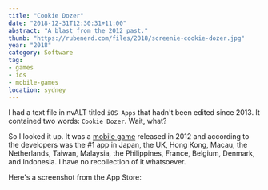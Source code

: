 ```yaml
---
title: "Cookie Dozer"
date: "2018-12-31T12:30:31+11:00"
abstract: "A blast from the 2012 past."
thumb: "https://rubenerd.com/files/2018/screenie-cookie-dozer.jpg"
year: "2018"
category: Software
tag:
- games
- ios
- mobile-games
location: sydney
---
```

I had a text file in nvALT titled `iOS Apps` that hadn't been edited since 2013. It contained two words: `Cookie Dozer`. Wait, what?

So I looked it up. It was a [mobile game] released in 2012 and according to the developers was the #1 app in Japan, the UK, Hong Kong, Macau, the Netherlands, Taiwan, Malaysia, the Philippines, France, Belgium, Denmark, and Indonesia. I have no recollection of it whatsoever.

Here's a screenshot from the App Store:

<p><img src="https://rubenerd.com/files/2018/screenie-cookie-dozer.jpg" alt="" style=" image-rendering:optimizeSpeed; image-rendering:-moz-crisp-edges; image-rendering:-o-crisp-edges; image-rendering:-webkit-optimize-contrast; image-rendering:optimize-contrast; image-rendering:crisp-edges; image-rendering:pixelated; -ms-interpolation-mode:nearest-neighbor;" />

[mobile game]: https://itunes.apple.com/us/app/cookie-dozer/id377624008


